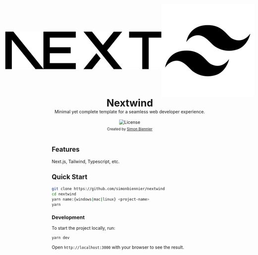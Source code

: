 <div>
<picture style="[data-color-mode=dark] {
    filter: invert(1);
}; display: flex; justify-content: center; align-items: center;">
    <img src="public/images/next.svg">
    <img src="public/images/tailwind.svg">
</picture>

</div>
<div align="center" style="font-size:2rem"><strong>Nextwind</strong></div>
<div align="center">Minimal yet complete template for a seamless web developer experience.</div>
<br />

<div align="center">
  <img alt="License" src="https://img.shields.io/github/license/simonbiennier/nextwind?style=for-the-badge&color=00de80&labelColor=000000">
</div>

<div align="center">
  <sub>Created by <a href="https://simon.biennier.com">Simon Biennier</a>
</div>

<br />

## Features

Next.js, Tailwind, Typescript, etc.

## Quick Start

```bash
git clone https://github.com/simonbiennier/nextwind
cd nextwind
yarn name:{windows|mac|linux} <project-name>
yarn
```

### Development

To start the project locally, run:

```bash
yarn dev
```

Open `http://localhost:3000` with your browser to see the result.

